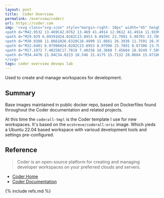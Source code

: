 ```yaml
---
layout: post
title:  Coder Overview
permalink: /overview/coder/
url: https://coder.com
img: '<svg class="svg-icon" style="margin-right: 10px" width="45" height="31" viewBox="0 0 45 31" xmlns="http://www.w3.org/2000/svg">
<path d="M42.9532 13.469C42.0762 13.469 41.4914 12.9612 41.4914 11.919V5.93276C41.4914 2.1112 39.8966 0 35.7767 0H33.8629V4.03534H34.4477C36.069 4.03534 36.8399 4.91724 36.8399 6.49396V11.7854C36.8399 14.0836 37.5309 15.019 39.046 15.5C37.5309 15.9544 36.8399 16.9164 36.8399 19.2146C36.8399 20.5242 36.8399 21.8336 36.8399 23.1432C36.8399 24.2388 36.8399 25.3078 36.5475 26.4034C36.2552 27.419 35.7767 28.381 35.1122 29.2094C34.7401 29.6906 34.3148 30.0914 33.8364 30.4656V31H35.7501C39.87 31 41.4649 28.8888 41.4649 25.0672V19.081C41.4649 18.012 42.023 17.531 42.9267 17.531H44.0165V13.4956H42.9532V13.469Z"/>
<path d="M29.929 6.09391H24.0282C23.8953 6.09391 23.7891 5.98701 23.7891 5.85339V5.39909C23.7891 5.26547 23.8953 5.15857 24.0282 5.15857H29.9556C30.0884 5.15857 30.1948 5.26547 30.1948 5.39909V5.85339C30.1948 5.98701 30.0618 6.09391 29.929 6.09391Z"/>
<path d="M30.9388 11.8661H26.6328C26.4999 11.8661 26.3936 11.7591 26.3936 11.6255V11.1713C26.3936 11.0377 26.4999 10.9307 26.6328 10.9307H30.9388C31.0717 10.9307 31.1779 11.0377 31.1779 11.1713V11.6255C31.1779 11.7325 31.0717 11.8661 30.9388 11.8661Z"/>
<path d="M32.6401 8.97996H24.0282C23.8953 8.97996 23.7891 8.87306 23.7891 8.73944V8.28513C23.7891 8.1515 23.8953 8.04462 24.0282 8.04462H32.6135C32.7464 8.04462 32.8528 8.1515 32.8528 8.28513V8.73944C32.8528 8.84634 32.773 8.97996 32.6401 8.97996Z"/>
<path d="M17.1972 7.40258C17.7819 7.40258 18.3668 7.45604 18.9249 7.58966V6.49396C18.9249 4.94396 19.7223 4.03534 21.3171 4.03534H21.9019V0H19.9881C15.8682 0 14.2734 2.1112 14.2734 5.93276V7.91034C15.2037 7.58966 16.1872 7.40258 17.1972 7.40258Z"/>
<path d="M34.4476 21.94C34.0223 18.546 31.4175 15.7132 28.0684 15.0718C27.1381 14.8848 26.2078 14.858 25.3041 15.0184C25.2775 15.0184 25.2775 14.9916 25.2509 14.9916C23.789 11.9184 20.6527 9.88733 17.2504 9.88733C13.8481 9.88733 10.7383 11.865 9.24981 14.9382C9.22324 14.9382 9.22324 14.965 9.19665 14.965C8.23978 14.858 7.2829 14.9114 6.32602 15.152C3.03011 15.9537 0.531599 18.733 0.0797398 22.1002C0.0265799 22.4476 0 22.795 0 23.1158C0 24.1312 0.691078 25.0666 1.70111 25.2002C2.95037 25.3874 4.04014 24.4252 4.01357 23.196C4.01357 23.0088 4.01357 22.795 4.04014 22.608C4.25279 20.8976 5.5552 19.4546 7.25631 19.0537C7.78792 18.92 8.31951 18.8934 8.82454 18.9736C10.4459 19.1874 12.0407 18.3588 12.7318 16.9158C13.2368 15.8468 14.0342 14.9114 15.0974 14.4037C16.2669 13.8425 17.5959 13.7624 18.8186 14.19C20.0944 14.6442 21.0513 15.6062 21.6361 16.8088C22.2474 17.9848 22.5397 18.8132 23.8422 18.9736C24.3738 19.0537 25.8622 19.027 26.4205 19.0002C27.5102 19.0002 28.6 19.3744 29.3708 20.1494C29.8758 20.6838 30.2479 21.352 30.4074 22.1002C30.6466 23.3028 30.3543 24.5054 29.6366 25.414C29.1316 26.0554 28.4405 26.5364 27.6697 26.7502C27.2975 26.8572 26.9254 26.8838 26.5533 26.8838C26.3407 26.8838 26.0484 26.8838 25.7028 26.8838C24.6396 26.8838 22.3803 26.8838 20.6791 26.8838C19.5097 26.8838 18.5793 25.9486 18.5793 24.7726V20.8175V16.9425C18.5793 16.6218 18.3136 16.3546 17.9946 16.3546H17.1706C15.5492 16.3812 14.2468 18.1986 14.2468 20.1226C14.2468 22.0468 14.2468 27.1512 14.2468 27.1512C14.2468 29.2356 15.9213 30.9192 17.9946 30.9192C17.9946 30.9192 27.2179 30.8925 27.3507 30.8925C29.4771 30.6787 31.444 29.583 32.773 27.8994C34.1021 26.2692 34.7134 24.1312 34.4476 21.94Z"/>
</svg>'
tags: coder overview devops lab
---
```


Used to create and manage workspaces for development.

## Summary 

Base images maintained in public docker repo, based on Dockerfiles found throughout
the Coder documentation and related projects.

At this time the `coderall-tmpl` is the Coder template I use for new workspaces. It's
based on the `ecshreve/coderall:eric` image. Which yieds a Ubuntu 22.04 based workspace
with varioud development tools and settings pre-configured.

## Reference

> Coder is an open-source platform for creating and managing developer workspaces on your preferred clouds and servers.

- [Coder Home](https://coder.com)
- [Coder Documentation](https://coder.com/docs/v2/latest)

{% include refs.md %}
